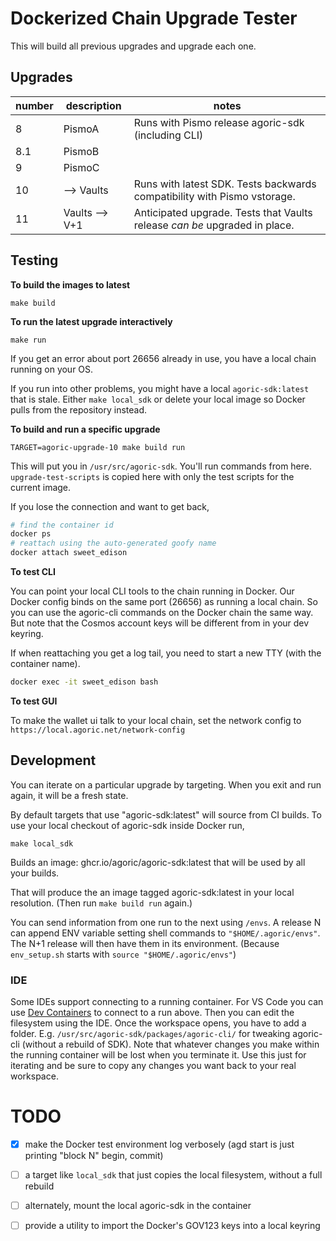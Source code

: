 # Dockerized Chain Upgrade Tester

This will build all previous upgrades and upgrade each one.

## Upgrades

| number | description    | notes                                                                      |
| ------ | -------------- | -------------------------------------------------------------------------- |
| 8      | PismoA         | Runs with Pismo release agoric-sdk (including CLI)                         |
| 8.1    | PismoB         |
| 9      | PismoC         |
| 10     | --> Vaults     | Runs with latest SDK. Tests backwards compatibility with Pismo vstorage.   |
| 11     | Vaults --> V+1 | Anticipated upgrade. Tests that Vaults release _can be_ upgraded in place. |

## Testing

**To build the images to latest**

```shell
make build
```

**To run the latest upgrade interactively**

```shell
make run
```

If you get an error about port 26656 already in use, you have a local chain running on your OS.

If you run into other problems, you might have a local `agoric-sdk:latest` that
is stale. Either `make local_sdk` or delete your local image so Docker pulls
from the repository instead.

**To build and run a specific upgrade**

```shell
TARGET=agoric-upgrade-10 make build run
```

This will put you in `/usr/src/agoric-sdk`. You'll run commands from here. `upgrade-test-scripts` is copied here with only the test scripts for the current image.


If you lose the connection and want to get back,
```sh
# find the container id
docker ps
# reattach using the auto-generated goofy name
docker attach sweet_edison
```

**To test CLI**

You can point your local CLI tools to the chain running in Docker. Our Docker config binds on the same port (26656) as running a local chain. So you can use the agoric-cli commands on the Docker chain the same way. But note that the Cosmos account keys will be different from in your dev keyring.

If when reattaching you get a log tail, you need to start a new TTY (with the container name).
```sh
docker exec -it sweet_edison bash
```


**To test GUI**

To make the wallet ui talk to your local chain, set the network config to
`https://local.agoric.net/network-config`

## Development

You can iterate on a particular upgrade by targeting. When you exit and run again, it will be a fresh state.

By default targets that use "agoric-sdk:latest" will source from CI builds. To use your local checkout of agoric-sdk inside Docker run,

```shell
make local_sdk
```
Builds an image: ghcr.io/agoric/agoric-sdk:latest that will be used by all your builds.

That will produce the an image tagged agoric-sdk:latest in your local resolution. (Then run `make build run` again.)

You can send information from one run to the next using `/envs`. A release N can append ENV variable setting shell commands to `"$HOME/.agoric/envs"`. The N+1 release will then have them in its environment. (Because `env_setup.sh` starts with `source "$HOME/.agoric/envs"`)

### IDE

Some IDEs support connecting to a running container. For VS Code you can use [Dev Containers](https://code.visualstudio.com/docs/devcontainers/containers) to connect to a run above. Then you can edit the filesystem using the IDE. Once the workspace opens, you have to add a folder. E.g. `/usr/src/agoric-sdk/packages/agoric-cli/` for tweaking agoric-cli (without a rebuild of SDK).
Note that whatever changes you make within the running container will be lost when you terminate it. Use this just for iterating and be sure to copy any changes you want back to your real workspace.

# TODO
- [X] make the Docker test environment log verbosely (agd start is just printing "block N" begin, commit)
- [ ] a target like `local_sdk` that just copies the local filesystem, without a full rebuild
- [ ] alternately, mount the local agoric-sdk in the container
- [ ] provide a utility to import the Docker's GOV123 keys into a local keyring

